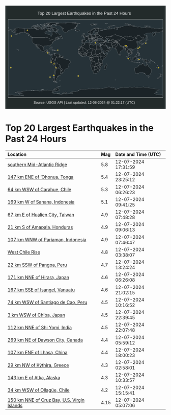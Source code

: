 ![Map](./map.png)

# Top 20 Largest Earthquakes in the Past 24 Hours

| Location | Mag | Date and Time (UTC) |
|:---|:---|:---|
| [southern Mid-Atlantic Ridge](https://earthquake.usgs.gov/earthquakes/eventpage/us7000nwwp) | 5.8 | 12-07-2024 17:31:59 |
| [147 km ENE of ‘Ohonua, Tonga](https://earthquake.usgs.gov/earthquakes/eventpage/us7000nwyv) | 5.4 | 12-07-2024 23:25:12 |
| [64 km WSW of Carahue, Chile](https://earthquake.usgs.gov/earthquakes/eventpage/us7000nwtv) | 5.3 | 12-07-2024 06:26:23 |
| [169 km W of Sanana, Indonesia](https://earthquake.usgs.gov/earthquakes/eventpage/us7000nwuw) | 5.1 | 12-07-2024 09:41:25 |
| [67 km E of Hualien City, Taiwan](https://earthquake.usgs.gov/earthquakes/eventpage/us7000nwu5) | 4.9 | 12-07-2024 07:48:28 |
| [21 km S of Amapala, Honduras](https://earthquake.usgs.gov/earthquakes/eventpage/us7000nwun) | 4.9 | 12-07-2024 09:06:13 |
| [107 km WNW of Pariaman, Indonesia](https://earthquake.usgs.gov/earthquakes/eventpage/us7000nwu7) | 4.9 | 12-07-2024 07:46:47 |
| [West Chile Rise](https://earthquake.usgs.gov/earthquakes/eventpage/us7000nwt0) | 4.8 | 12-07-2024 03:38:07 |
| [22 km SSW of Pangoa, Peru](https://earthquake.usgs.gov/earthquakes/eventpage/us7000nwvq) | 4.7 | 12-07-2024 13:24:24 |
| [171 km NNE of Hirara, Japan](https://earthquake.usgs.gov/earthquakes/eventpage/us7000nwtw) | 4.6 | 12-07-2024 06:26:08 |
| [167 km SSE of Isangel, Vanuatu](https://earthquake.usgs.gov/earthquakes/eventpage/us7000nwy3) | 4.6 | 12-07-2024 21:02:15 |
| [74 km WSW of Santiago de Cao, Peru](https://earthquake.usgs.gov/earthquakes/eventpage/us7000nwuz) | 4.5 | 12-07-2024 10:16:52 |
| [3 km WSW of Chiba, Japan](https://earthquake.usgs.gov/earthquakes/eventpage/us7000nwyq) | 4.5 | 12-07-2024 22:39:45 |
| [112 km NNE of Shi Yomi, India](https://earthquake.usgs.gov/earthquakes/eventpage/us7000nwya) | 4.5 | 12-07-2024 22:07:48 |
| [269 km NE of Dawson City, Canada](https://earthquake.usgs.gov/earthquakes/eventpage/us7000nwtj) | 4.4 | 12-07-2024 05:59:12 |
| [107 km ENE of Lhasa, China](https://earthquake.usgs.gov/earthquakes/eventpage/us7000nwx0) | 4.4 | 12-07-2024 18:00:23 |
| [29 km NW of Kýthira, Greece](https://earthquake.usgs.gov/earthquakes/eventpage/us7000nwsw) | 4.3 | 12-07-2024 02:58:01 |
| [143 km E of Atka, Alaska](https://earthquake.usgs.gov/earthquakes/eventpage/us7000nwv5) | 4.3 | 12-07-2024 10:33:57 |
| [34 km WSW of Ollagüe, Chile](https://earthquake.usgs.gov/earthquakes/eventpage/us7000nww7) | 4.2 | 12-07-2024 15:15:41 |
| [150 km NNE of Cruz Bay, U.S. Virgin Islands](https://earthquake.usgs.gov/earthquakes/eventpage/pr2024342000) | 4.15 | 12-07-2024 05:07:06 |
